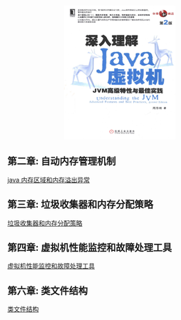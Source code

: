 <div align=center><img width="250" height="300" src="./static/java虚拟机.png"/></div>

## 第二章: 自动内存管理机制
[ java 内存区域和内存溢出异常 ](01.内存区域和内存溢出异常.md)      
## 第三章: 垃圾收集器和内存分配策略
[ 垃圾收集器和内存分配策略 ](02.垃圾收集器和内存分配策略.md)      
## 第四章: 虚拟机性能监控和故障处理工具
[ 虚拟机性能监控和故障处理工具 ](03.虚拟机性能监控和故障处理工具.md)    
## 第六章: 类文件结构
[ 类文件结构 ](04.类文件结构.md)  